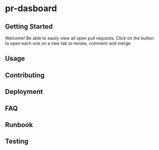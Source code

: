# pr-dasboard

## Getting Started

Welcome!
Be able to easily view all open pull requests.
Click on the button to open each one on a new tab to review, comment and merge.

## Usage

## Contributing

## Deployment

## FAQ

## Runbook

## Testing


